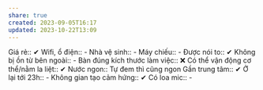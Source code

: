 ```yaml
---
share: true
created: 2023-09-05T16:17
updated: 2023-10-22T13:09
---
```

Giá rẻ:: ✔
Wifi, ổ điện:: -
Nhà vệ sinh:: -
Máy chiếu:: -
Được nói to:: ✔
Không bị ồn từ bên ngoài:: -
Bàn đúng kích thước làm việc:: ❌
Có thể vận động cơ thể/nằm la liệt:: ✔
Nước ngon:: Tự đem thì cũng ngon
Gần trung tâm:: ✔
Ở lại tới 23h:: -
Không gian tạo cảm hứng:: ✔
Có loa mic:: -